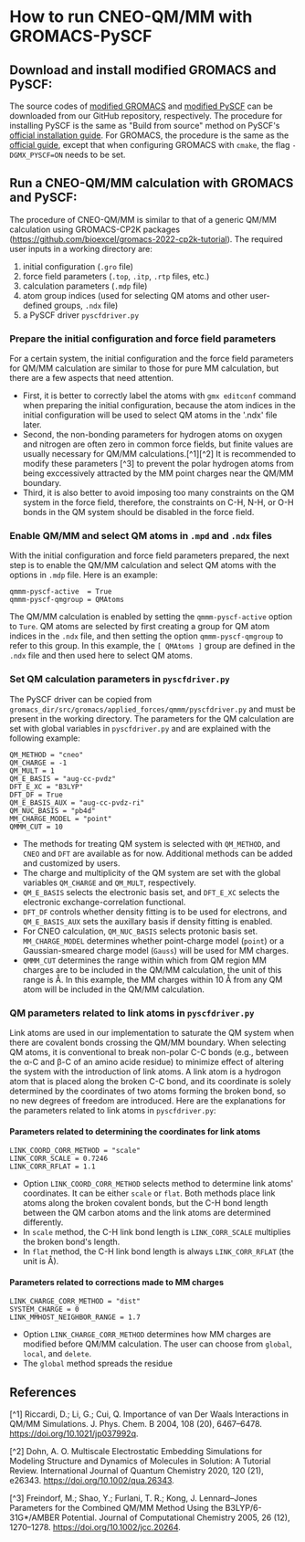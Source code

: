 # How to run CNEO-QM/MM with GROMACS-PySCF

## Download and install modified GROMACS and PySCF:

The source codes of [modified GROMACS](https://github.com/theorychemyang/gromacs) and [modified PySCF](https://github.com/theorychemyang/pyscf) can be downloaded from our GitHub repository, respectively. The procedure for installing PySCF is the same as "Build from source" method on PySCF's [official installation guide](https://pyscf.org/install.html#build-from-source). For GROMACS, the procedure is the same as the [official guide](https://manual.gromacs.org/current/install-guide/), except that when configuring GROMACS with `cmake`, the flag `-DGMX_PYSCF=ON` needs to be set.

## Run a CNEO-QM/MM calculation with GROMACS and PySCF:

The procedure of CNEO-QM/MM is similar to that of a generic QM/MM calculation using GROMACS-CP2K packages (https://github.com/bioexcel/gromacs-2022-cp2k-tutorial). The required user inputs in a working directory are: 
1. initial configuration (`.gro` file)
2. force field parameters (`.top`, `.itp`, `.rtp` files, etc.)
3. calculation parameters (`.mdp` file)
4. atom group indices (used for selecting QM atoms and other user-defined groups, `.ndx` file)
5. a PySCF driver `pyscfdriver.py`

### Prepare the initial configuration and force field parameters
For a certain system, the initial configuration and the force field parameters for QM/MM calculation are similar to those for pure MM calculation, but there are a few aspects that need attention. 
* First, it is better to correctly label the atoms with `gmx editconf` command when preparing the initial configuration, because the atom indices in the initial configuration will be used to select QM atoms in the '.ndx' file later. 
* Second, the non-bonding parameters for hydrogen atoms on oxygen and nitrogen are often zero in common force fields, but finite values are usually necessary for QM/MM calculations.[^1][^2] It is recommended to modify these parameters [^3] to prevent the polar hydrogen atoms from being exccessively attracted by the MM point charges near the QM/MM boundary.
* Third, it is also better to avoid imposing too many constraints on the QM system in the force field, therefore, the constraints on C-H, N-H, or O-H bonds in the QM system should be disabled in the force field.

### Enable QM/MM and select QM atoms in `.mpd` and `.ndx` files
With the initial configuration and force field parameters prepared, the next step is to enable the QM/MM calculation and select QM atoms with the options in `.mdp` file. Here is an example:

    qmmm-pyscf-active  = True
    qmmm-pyscf-qmgroup = QMAtoms

The QM/MM calculation is enabled by setting the `qmmm-pyscf-active` option to `Ture`. QM atoms are selected by first creating a group for QM atom indices in the `.ndx` file, and then setting the option `qmmm-pyscf-qmgroup` to refer to this group. In this example, the `[ QMAtoms ]` group are defined in the `.ndx` file and then used here to select QM atoms.

### Set QM calculation parameters in `pyscfdriver.py`
The PySCF driver can be copied from `gromacs_dir/src/gromacs/applied_forces/qmmm/pyscfdriver.py` and must be present in the working directory. The parameters for the QM calculation are set with global variables in `pyscfdriver.py` and are explained with the following example:

    QM_METHOD = "cneo"
    QM_CHARGE = -1
    QM_MULT = 1
    QM_E_BASIS = "aug-cc-pvdz"
    DFT_E_XC = "B3LYP"
    DFT_DF = True
    QM_E_BASIS_AUX = "aug-cc-pvdz-ri"
    QM_NUC_BASIS = "pb4d"
    MM_CHARGE_MODEL = "point"
    QMMM_CUT = 10

* The methods for treating QM system is selected with `QM_METHOD`, and `CNEO` and `DFT` are available as for now. Additional methods can be added and customized by users. 
* The charge and multiplicity of the QM system are set with the global variables `QM_CHARGE` and `QM_MULT`, respectively. 
* `QM_E_BASIS` selects the electronic basis set, and `DFT_E_XC` selects the electronic exchange-correlation functional. 
* `DFT_DF` controls whether density fitting is to be used for electrons, and `QM_E_BASIS_AUX` sets the auxillary basis if density fitting is enabled.
* For CNEO calculation, `QM_NUC_BASIS` selects protonic basis set. `MM_CHARGE_MODEL` determines whether point-charge model (`point`) or a Gaussian-smeared charge model (`Gauss`) will be used for MM charges. 
* `QMMM_CUT` determines the range within which from QM region MM charges are to be included in the QM/MM calculation, the unit of this range is Å. In this example, the MM charges within 10 Å from any QM atom will be included in the QM/MM calculation.

### QM parameters related to link atoms in `pyscfdriver.py`
Link atoms are used in our implementation to saturate the QM system when there are covalent bonds crossing the QM/MM boundary. When selecting QM atoms, it is conventional to break non-polar C-C bonds (e.g., between the α-C and β-C of an amino acide residue) to minimize effect of altering the system with the introduction of link atoms. A link atom is a hydrogon atom that is placed along the broken C-C bond, and its coordinate is solely determined by the coordinates of two atoms forming the broken bond, so no new degrees of freedom are introduced. Here are the explanations for the parameters related to link atoms in `pyscfdriver.py`:

#### Parameters related to determining the coordinates for link atoms

    LINK_COORD_CORR_METHOD = "scale"
    LINK_CORR_SCALE = 0.7246
    LINK_CORR_RFLAT = 1.1

* Option `LINK_COORD_CORR_METHOD` selects method to determine link atoms' coordinates. It can be either `scale` or `flat`. Both methods place link atoms along the broken covalent bonds, but the C-H bond length between the QM carbon atoms and the link atoms are determined differently.
* In `scale` method, the C-H link bond length is `LINK_CORR_SCALE` multiplies the broken bond's length.
* In `flat` method, the C-H link bond length is always `LINK_CORR_RFLAT` (the unit is Å).

#### Parameters related to corrections made to MM charges 

    LINK_CHARGE_CORR_METHOD = "dist"
    SYSTEM_CHARGE = 0
    LINK_MMHOST_NEIGHBOR_RANGE = 1.7

* Option `LINK_CHARGE_CORR_METHOD` determines how MM charges are modified before QM/MM calculation. The user can choose from `global`, `local`, and `delete`. 
* The `global` method spreads the residue 

## References

[^1] Riccardi, D.; Li, G.; Cui, Q. Importance of van Der Waals Interactions in QM/MM Simulations. J. Phys. Chem. B 2004, 108 (20), 6467–6478. https://doi.org/10.1021/jp037992q.

[^2] Dohn, A. O. Multiscale Electrostatic Embedding Simulations for Modeling Structure and Dynamics of Molecules in Solution: A Tutorial Review. International Journal of Quantum Chemistry 2020, 120 (21), e26343. https://doi.org/10.1002/qua.26343.

[^3] Freindorf, M.; Shao, Y.; Furlani, T. R.; Kong, J. Lennard–Jones Parameters for the Combined QM/MM Method Using the B3LYP/6-31G*/AMBER Potential. Journal of Computational Chemistry 2005, 26 (12), 1270–1278. https://doi.org/10.1002/jcc.20264.
